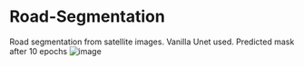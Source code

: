 # Road-Segmentation
Road segmentation from satellite images. 
Vanilla Unet used. 
Predicted mask after 10 epochs
![image](https://github.com/VamseeNY/Road-Segmentation/assets/104006094/46758280-89f5-45cf-8870-8c6fc6cd7a9b)

